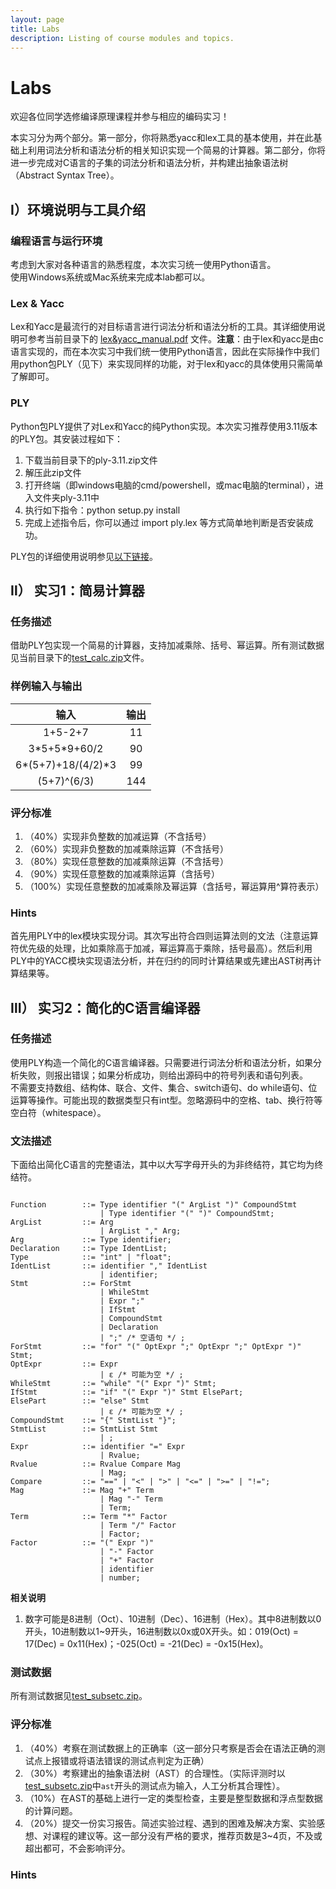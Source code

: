 ```yaml
---
layout: page
title: Labs
description: Listing of course modules and topics.
---
```


# Labs

欢迎各位同学选修编译原理课程并参与相应的编码实习！

本实习分为两个部分。第一部分，你将熟悉yacc和lex工具的基本使用，并在此基础上利用词法分析和语法分析的相关知识实现一个简易的计算器。第二部分，你将进一步完成对C语言的子集的词法分析和语法分析，并构建出抽象语法树（Abstract Syntax Tree）。

## Ⅰ）环境说明与工具介绍
### 编程语言与运行环境
考虑到大家对各种语言的熟悉程度，本次实习统一使用Python语言。  
使用Windows系统或Mac系统来完成本lab都可以。

### Lex & Yacc
Lex和Yacc是最流行的对目标语言进行词法分析和语法分析的工具。其详细使用说明可参考当前目录下的 [lex&yacc_manual.pdf](./assets/lex&yacc_manual.pdf) 文件。**注意**：由于lex和yacc是由c语言实现的，而在本次实习中我们统一使用Python语言，因此在实际操作中我们用python包PLY（见下）来实现同样的功能，对于lex和yacc的具体使用只需简单了解即可。
### PLY
Python包PLY提供了对Lex和Yacc的纯Python实现。本次实习推荐使用3.11版本的PLY包。其安装过程如下：
1. 下载当前目录下的ply-3.11.zip文件
2. 解压此zip文件
3. 打开终端（即windows电脑的cmd/powershell，或mac电脑的terminal），进入文件夹ply-3.11中
4. 执行如下指令：python setup.py install
5. 完成上述指令后，你可以通过 import ply.lex 等方式简单地判断是否安装成功。

PLY包的详细使用说明参见[以下链接](https://www.dabeaz.com/ply/ply.html)。
## Ⅱ） 实习1：简易计算器
### 任务描述
借助PLY包实现一个简易的计算器，支持加减乘除、括号、幂运算。所有测试数据见当前目录下的[test_calc.zip](#)文件。
### 样例输入与输出
|  输入   | 输出  |
|  :----:  | :----:  |
| 1+5-2+7  | 11 |
| 3\*5+5\*9+60/2  | 90 |
| 6*(5+7)+18/(4/2)*3  | 99 |
| (5+7)^(6/3)  | 144 |
### 评分标准
1. （40%）实现非负整数的加减运算（不含括号）
2. （60%）实现非负整数的加减乘除运算（不含括号）
3. （80%）实现任意整数的加减乘除运算（不含括号）
4. （90%）实现任意整数的加减乘除运算（含括号）
5. （100%）实现任意整数的加减乘除及幂运算（含括号，幂运算用^算符表示）

### Hints
首先用PLY中的lex模块实现分词。其次写出符合四则运算法则的文法（注意运算符优先级的处理，比如乘除高于加减，幂运算高于乘除，括号最高）。然后利用PLY中的YACC模块实现语法分析，并在归约的同时计算结果或先建出AST树再计算结果等。
## Ⅲ） 实习2：简化的C语言编译器
### 任务描述
使用PLY构造一个简化的C语言编译器。只需要进行词法分析和语法分析，如果分析失败，则报出错误；如果分析成功，则给出源码中的符号列表和语句列表。  
不需要支持数组、结构体、联合、文件、集合、switch语句、do while语句、位运算等操作。可能出现的数据类型只有int型。忽略源码中的空格、tab、换行符等空白符（whitespace）。
### 文法描述
下面给出简化C语言的完整语法，其中以大写字母开头的为非终结符，其它均为终结符。

```ebnf

Function        ::= Type identifier "(" ArgList ")" CompoundStmt
                    | Type identifier "(" ")" CompoundStmt;
ArgList         ::= Arg
                    | ArgList "," Arg;
Arg             ::= Type identifier;
Declaration     ::= Type IdentList;
Type            ::= "int" | "float";
IdentList       ::= identifier "," IdentList
                    | identifier;
Stmt            ::= ForStmt
                    | WhileStmt
                    | Expr ";"
                    | IfStmt
                    | CompoundStmt
                    | Declaration
                    | ";" /* 空语句 */ ;
ForStmt         ::= "for" "(" OptExpr ";" OptExpr ";" OptExpr ")" Stmt;
OptExpr         ::= Expr
                    | ε /* 可能为空 */ ;
WhileStmt       ::= "while" "(" Expr ")" Stmt;
IfStmt          ::= "if" "(" Expr ")" Stmt ElsePart;
ElsePart        ::= "else" Stmt
                    | ε /* 可能为空 */ ;
CompoundStmt    ::= "{" StmtList "}";
StmtList        ::= StmtList Stmt
                    | ;
Expr            ::= identifier "=" Expr
                    | Rvalue;
Rvalue          ::= Rvalue Compare Mag
                    | Mag;
Compare         ::= "==" | "<" | ">" | "<=" | ">=" | "!=";
Mag             ::= Mag "+" Term 
                    | Mag "-" Term
                    | Term;
Term            ::= Term "*" Factor
                    | Term "/" Factor
                    | Factor;
Factor          ::= "(" Expr ")"
                    | "-" Factor
                    | "+" Factor
                    | identifier
                    | number;
```

**相关说明**
1. 数字可能是8进制（Oct）、10进制（Dec）、16进制（Hex）。其中8进制数以0开头，10进制数以1~9开头，16进制数以0x或0X开头。如：019(Oct) = 17(Dec) = 0x11(Hex)；-025(Oct) = -21(Dec) = -0x15(Hex)。

### 测试数据
所有测试数据见[test_subsetc.zip](./assets/test_subsetc.zip)。
### 评分标准
1. （40%）考察在测试数据上的正确率（这一部分只考察是否会在语法正确的测试点上报错或将语法错误的测试点判定为正确）
2. （30%）考察建出的抽象语法树（AST）的合理性。（实际评测时以[test_subsetc.zip](./assets/test_subsetc.zip)中`ast`开头的测试点为输入，人工分析其合理性）。
3. （10%）在AST的基础上进行一定的类型检查，主要是整型数据和浮点型数据的计算问题。
4. （20%）提交一份实习报告。简述实验过程、遇到的困难及解决方案、实验感想、对课程的建议等。这一部分没有严格的要求，推荐页数是3~4页，不及或超出都可，不会影响评分。

### Hints
